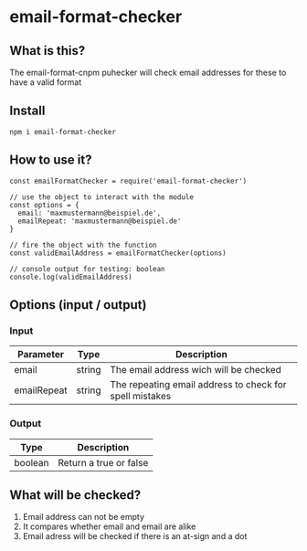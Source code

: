 # email-format-checker

## What is this?

The email-format-cnpm puhecker will check email addresses for these to have a valid format

## Install

```
npm i email-format-checker
```

## How to use it?

```
const emailFormatChecker = require('email-format-checker')

// use the object to interact with the module
const options = {
  email: 'maxmustermann@beispiel.de',
  emailRepeat: 'maxmustermann@beispiel.de'
}

// fire the object with the function
const validEmailAddress = emailFormatChecker(options)

// console output for testing: boolean
console.log(validEmailAddress)
```

## Options (input / output)

### Input

| Parameter   | Type   | Description                                             |
| ----------- | ------ | ------------------------------------------------------- |
| email       | string | The email address wich will be checked                  |
| emailRepeat | string | The repeating email address to check for spell mistakes |

### Output

| Type    | Description            |
| ------- | ---------------------- |
| boolean | Return a true or false |

## What will be checked?

1. Email address can not be empty
2. It compares whether email and email are alike
3. Email adress will be checked if there is an at-sign and a dot
